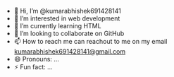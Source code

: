 - 👋 Hi, I’m @kumarabhishek691428141
- 👀 I’m interested in web development
- 🌱 I’m currently learning HTML
- 💞️ I’m looking to collaborate on GitHub
- 📫 How to reach me can reachout to me on my email kumarabhishek691428141@gmail.com 
- 😄 Pronouns: ...
- ⚡ Fun fact: ...

<!---
kumarabhishek691428141/kumarabhishek691428141 is a ✨ special ✨ repository because its `README.md` (this file) appears on your GitHub profile.
You can click the Preview link to take a look at your changes.
--->
